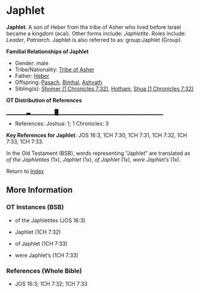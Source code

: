 # Japhlet
**Japhlet**. 
A son of Heber from the tribe of Asher who lived before Israel became a kingdom (acai). 
Other forms include: 
*Japhletite*. 
Roles include: 
_Leader_, _Patriarch_. 
Japhlet is also referred to as: 
group:Japhlet (Group). 




**Familial Relationships of Japhlet**


* Gender: male
* Tribe/Nationality: [Tribe of Asher](../../../groups/md/acai/Asher.md)
* Father: [Heber](Heber.md)
* Offspring: [Pasach](Pasach.md), [Bimhal](Bimhal.md), [Ashvath](Ashvath.md)
* Sibling(s): [Shomer (1 Chronicles 7:32)](Shomer.2.md), [Hotham](Hotham.md), [Shua (1 Chronicles 7:32)](Shua.2.md)


**OT Distribution of References**

▁▁▁▁▁▃▁▁▁▁▁▁█▁▁▁▁▁▁▁▁▁▁▁▁▁▁▁▁▁▁▁▁▁▁▁▁▁▁
* References: Joshua: 1; 1 Chronicles: 3



**Key References for Japhlet**: 
JOS 16:3, 1CH 7:30, 1CH 7:31, 1CH 7:32, 1CH 7:33, 1CH 7:33. 


In the Old Testament (BSB), words representing “Japhlet” are translated as 
*of the Japhletites* (1x), *Japhlet* (1x), *of Japhlet* (1x), *were Japhlet’s* (1x). 




Return to [Index](00-Index.md)

## More Information

### OT Instances (BSB)

* of the Japhletites (JOS 16:3)

* Japhlet (1CH 7:32)

* of Japhlet (1CH 7:33)

* were Japhlet’s (1CH 7:33)



### References (Whole Bible)

* JOS 16:3; 1CH 7:32; 1CH 7:33



